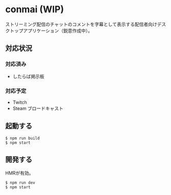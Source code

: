 # conmai (WIP)

ストリーミング配信のチャットのコメントを字幕として表示する配信者向けデスクトップアプリケーション（鋭意作成中）。

## 対応状況

### 対応済み

- したらば掲示板

### 対応予定

- Twitch
- Steam ブロードキャスト

## 起動する

```
$ npm run build
$ npm start
```

## 開発する

HMRが有効。

```
$ npm run dev
$ npm start
```

